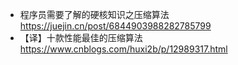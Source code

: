 - 程序员需要了解的硬核知识之压缩算法 https://juejin.cn/post/6844903988282785799
- 【译】十款性能最佳的压缩算法 https://www.cnblogs.com/huxi2b/p/12989317.html
